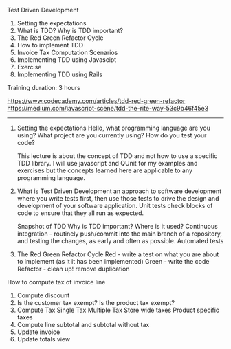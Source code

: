 Test Driven Development
1. Setting the expectations
2. What is  TDD? Why is TDD important?
3. The Red Green Refactor Cycle
4. How to implement TDD
5. Invoice Tax Computation Scenarios
6. Implementing TDD using Javascipt
7. Exercise
8. Implementing TDD using Rails

Training duration: 3 hours

https://www.codecademy.com/articles/tdd-red-green-refactor
https://medium.com/javascript-scene/tdd-the-rite-way-53c9b46f45e3

-----------------------------------------------------------------------------------------------------------------------

1. Setting the expectations
	Hello, what programming language are you using? 
	What project are you currently using?
	How do you test your code?

	This lecture is about the concept of TDD and not how to use a specific TDD library. I will use javascript and QUnit 
	for my examples and exercises but the concepts learned here are applicable to any programming language.

2. What is Test Driven Development
	an approach to software development where you write tests first, then use those tests to drive the design and development of your software application.
	Unit tests check blocks of code to ensure that they all run as expected. 
  
   Snapshot of TDD
   Why is TDD important? Where is it used?
   Continuous integration - routinely push/commit into the main branch of a repository, and testing the changes, as early and often as possible. 
   Automated tests
  

3. The Red Green Refactor Cycle
	Red - write a test on what you are about to implement (as it it has been implemented)
	Green - write the code
	Refactor - clean up!
	           remove duplication




How to compute tax of invoice line
1. Compute discount
2. Is the customer tax exempt? Is the product tax exempt?
3. Compute Tax 
	Single Tax
	Multiple Tax
		Store wide taxes
		Product specific taxes
4. Compute line subtotal and subtotal without tax
5. Update invoice
6. Update totals view
